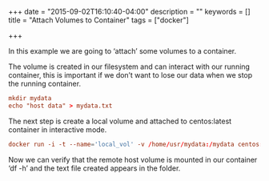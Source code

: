 +++
date = "2015-09-02T16:10:40-04:00"
description = ""
keywords = []
title = "Attach Volumes to Container"
tags = ["docker"]

+++



In this example we are going to ‘attach’ some volumes to a container.

The volume is created in our filesystem and can interact with our running container, this is important if we don’t want to lose our data when we stop the running container.

```toml
mkdir mydata
echo "host data" > mydata.txt
```

The next step is create a local volume and attached to centos:latest container in interactive mode.

```toml
docker run -i -t --name='local_vol' -v /home/usr/mydata:/mydata centos:latest /bin/bash
```

Now we can verify that the remote host volume is mounted in our container ‘df -h’ and the text file created appears in the folder.
